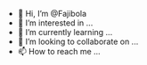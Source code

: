 - 👋 Hi, I’m @Fajibola
- 👀 I’m interested in ...
- 🌱 I’m currently learning ...
- 💞️ I’m looking to collaborate on ...
- 📫 How to reach me ...

<!---
Fajibola/Fajibola is a ✨ special ✨ repository because its `README.md` (this file) appears on your GitHub profile.
You can click the Preview link to take a look at your changes.
--->
